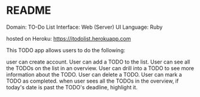 # README

Domain: TO-Do List
Interface: Web (Server) UI
Language: Ruby

hosted on Heroku: https://itodolist.herokuapp.com

This TODO app allows users to do the following:

user can create account.
User can add a TODO to the list.
User can see all the TODOs on the list in an overview.
User can drill into a TODO to see more information about the TODO.
User can delete a TODO.
User can mark a TODO as completed.
when user sees all the TODOs in the overview, if today's date is past the TODO's deadline, highlight it.

